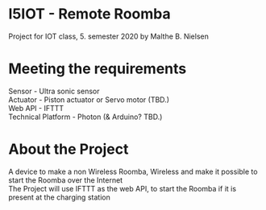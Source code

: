 # I5IOT - Remote Roomba
Project for IOT class, 5. semester 2020 by Malthe B. Nielsen

# Meeting the requirements
Sensor             - Ultra sonic sensor  
Actuator           - Piston actuator or Servo motor (TBD.)  
Web API            - IFTTT  
Technical Platform - Photon (& Arduino? TBD.)

# About the Project  
A device to make a non Wireless Roomba, Wireless and make it possible to start the Roomba over the Internet  
The Project will use IFTTT as the web API, to start the Roomba if it is present at the charging station
